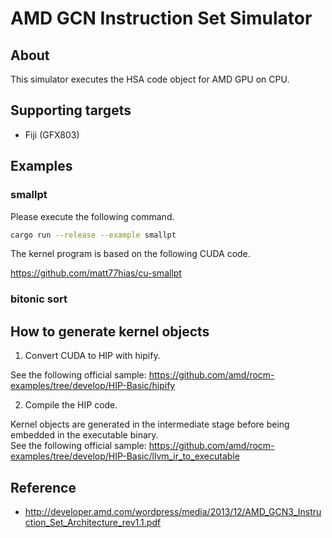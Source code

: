 # AMD GCN Instruction Set Simulator

## About
This simulator executes the HSA code object for AMD GPU on CPU.

## Supporting targets
* Fiji (GFX803)

## Examples

### smallpt

Please execute the following command.

```sh
cargo run --release --example smallpt
```

The kernel program is based on the following CUDA code.

https://github.com/matt77hias/cu-smallpt

### bitonic sort

## How to generate kernel objects

1. Convert CUDA to HIP with hipify.

See the following official sample: https://github.com/amd/rocm-examples/tree/develop/HIP-Basic/hipify

2. Compile the HIP code. 

Kernel objects are generated in the intermediate stage before being embedded in the executable binary.  
See the following official sample: https://github.com/amd/rocm-examples/tree/develop/HIP-Basic/llvm_ir_to_executable

## Reference
* http://developer.amd.com/wordpress/media/2013/12/AMD_GCN3_Instruction_Set_Architecture_rev1.1.pdf
